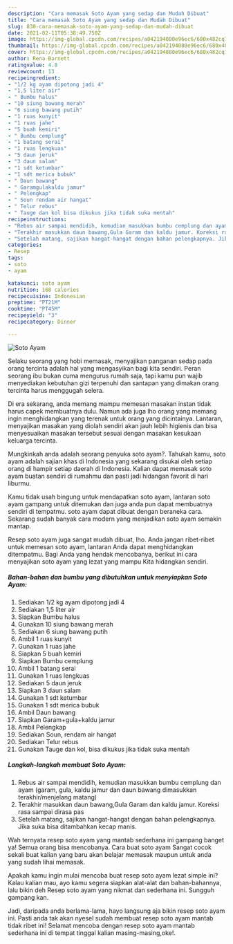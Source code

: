 ```yaml
---
description: "Cara memasak Soto Ayam yang sedap dan Mudah Dibuat"
title: "Cara memasak Soto Ayam yang sedap dan Mudah Dibuat"
slug: 830-cara-memasak-soto-ayam-yang-sedap-dan-mudah-dibuat
date: 2021-02-11T05:38:49.750Z
image: https://img-global.cpcdn.com/recipes/a042194080e96ec6/680x482cq70/soto-ayam-foto-resep-utama.jpg
thumbnail: https://img-global.cpcdn.com/recipes/a042194080e96ec6/680x482cq70/soto-ayam-foto-resep-utama.jpg
cover: https://img-global.cpcdn.com/recipes/a042194080e96ec6/680x482cq70/soto-ayam-foto-resep-utama.jpg
author: Rena Barnett
ratingvalue: 4.8
reviewcount: 13
recipeingredient:
- "1/2 kg ayam dipotong jadi 4"
- "1,5 liter air"
- " Bumbu halus"
- "10 siung bawang merah"
- "6 siung bawang putih"
- "1 ruas kunyit"
- "1 ruas jahe"
- "5 buah kemiri"
- " Bumbu cemplung"
- "1 batang serai"
- "1 ruas lengkuas"
- "5 daun jeruk"
- "3 daun salam"
- "1 sdt ketumbar"
- "1 sdt merica bubuk"
- " Daun bawang"
- " Garamgulakaldu jamur"
- " Pelengkap"
- " Soun rendam air hangat"
- " Telur rebus"
- " Tauge dan kol bisa dikukus jika tidak suka mentah"
recipeinstructions:
- "Rebus air sampai mendidih, kemudian masukkan bumbu cemplung dan ayam (garam, gula, kaldu jamur dan daun bawang dimasukkan terakhir/menjelang matang)"
- "Terakhir masukkan daun bawang,Gula Garam dan kaldu jamur. Koreksi rasa sampai dirasa pas"
- "Setelah matang, sajikan hangat-hangat dengan bahan pelengkapnya. Jika suka bisa ditambahkan kecap manis."
categories:
- Resep
tags:
- soto
- ayam

katakunci: soto ayam 
nutrition: 168 calories
recipecuisine: Indonesian
preptime: "PT21M"
cooktime: "PT45M"
recipeyield: "3"
recipecategory: Dinner

---
```



![Soto Ayam](https://img-global.cpcdn.com/recipes/a042194080e96ec6/680x482cq70/soto-ayam-foto-resep-utama.jpg)

Selaku seorang yang hobi memasak, menyajikan panganan sedap pada orang tercinta adalah hal yang mengasyikan bagi kita sendiri. Peran seorang ibu bukan cuma mengurus rumah saja, tapi kamu pun wajib menyediakan kebutuhan gizi terpenuhi dan santapan yang dimakan orang tercinta harus menggugah selera.

Di era  sekarang, anda memang mampu memesan masakan instan tidak harus capek membuatnya dulu. Namun ada juga lho orang yang memang ingin menghidangkan yang terenak untuk orang yang dicintainya. Lantaran, menyajikan masakan yang diolah sendiri akan jauh lebih higienis dan bisa menyesuaikan masakan tersebut sesuai dengan masakan kesukaan keluarga tercinta. 



Mungkinkah anda adalah seorang penyuka soto ayam?. Tahukah kamu, soto ayam adalah sajian khas di Indonesia yang sekarang disukai oleh setiap orang di hampir setiap daerah di Indonesia. Kalian dapat memasak soto ayam buatan sendiri di rumahmu dan pasti jadi hidangan favorit di hari liburmu.

Kamu tidak usah bingung untuk mendapatkan soto ayam, lantaran soto ayam gampang untuk ditemukan dan juga anda pun dapat membuatnya sendiri di tempatmu. soto ayam dapat dibuat dengan beraneka cara. Sekarang sudah banyak cara modern yang menjadikan soto ayam semakin mantap.

Resep soto ayam juga sangat mudah dibuat, lho. Anda jangan ribet-ribet untuk memesan soto ayam, lantaran Anda dapat menghidangkan ditempatmu. Bagi Anda yang hendak mencobanya, berikut ini cara menyajikan soto ayam yang lezat yang mampu Kita hidangkan sendiri.

<!--inarticleads1-->

##### Bahan-bahan dan bumbu yang dibutuhkan untuk menyiapkan Soto Ayam:

1. Sediakan 1/2 kg ayam dipotong jadi 4
1. Sediakan 1,5 liter air
1. Siapkan  Bumbu halus
1. Gunakan 10 siung bawang merah
1. Sediakan 6 siung bawang putih
1. Ambil 1 ruas kunyit
1. Gunakan 1 ruas jahe
1. Siapkan 5 buah kemiri
1. Siapkan  Bumbu cemplung
1. Ambil 1 batang serai
1. Gunakan 1 ruas lengkuas
1. Sediakan 5 daun jeruk
1. Siapkan 3 daun salam
1. Gunakan 1 sdt ketumbar
1. Gunakan 1 sdt merica bubuk
1. Ambil  Daun bawang
1. Siapkan  Garam+gula+kaldu jamur
1. Ambil  Pelengkap
1. Sediakan  Soun, rendam air hangat
1. Sediakan  Telur rebus
1. Gunakan  Tauge dan kol, bisa dikukus jika tidak suka mentah




<!--inarticleads2-->

##### Langkah-langkah membuat Soto Ayam:

1. Rebus air sampai mendidih, kemudian masukkan bumbu cemplung dan ayam (garam, gula, kaldu jamur dan daun bawang dimasukkan terakhir/menjelang matang)
1. Terakhir masukkan daun bawang,Gula Garam dan kaldu jamur. Koreksi rasa sampai dirasa pas
1. Setelah matang, sajikan hangat-hangat dengan bahan pelengkapnya. Jika suka bisa ditambahkan kecap manis.




Wah ternyata resep soto ayam yang mantab sederhana ini gampang banget ya! Semua orang bisa mencobanya. Cara buat soto ayam Sangat cocok sekali buat kalian yang baru akan belajar memasak maupun untuk anda yang sudah lihai memasak.

Apakah kamu ingin mulai mencoba buat resep soto ayam lezat simple ini? Kalau kalian mau, ayo kamu segera siapkan alat-alat dan bahan-bahannya, lalu bikin deh Resep soto ayam yang nikmat dan sederhana ini. Sungguh gampang kan. 

Jadi, daripada anda berlama-lama, hayo langsung aja bikin resep soto ayam ini. Pasti anda tak akan nyesel sudah membuat resep soto ayam mantab tidak ribet ini! Selamat mencoba dengan resep soto ayam mantab sederhana ini di tempat tinggal kalian masing-masing,oke!.

